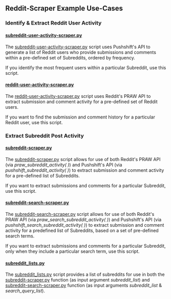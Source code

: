 ## Reddit-Scraper Example Use-Cases

### Identify & Extract Reddit User Activity

#### [subreddit-user-activity-scraper.py](https://github.com/kariemoorman/reddit/blob/main/__scripts/reddit_scraper/subreddit-user-activity-scraper.py)
The [subreddit-user-activity-scraper.py](https://github.com/kariemoorman/reddit/blob/main/__scripts/reddit_scraper/subreddit-user-activity-scraper.py) script uses Pushshift's API to generate a list of Reddit users who provide submissions and comments within a pre-defined set of Subreddits, ordered by frequency.

If you identify the most frequent users within a particular Subreddit, use this script.  

#### [reddit-user-activity-scraper.py](https://github.com/kariemoorman/reddit/blob/main/__scripts/reddit_scraper/reddit-user-activity-scraper.py)
The [reddit-user-activity-scraper.py](https://github.com/kariemoorman/reddit/blob/main/__scripts/reddit_scraper/reddit-user-activity-scraper.py) script uses Reddit's PRAW API to extract submission and comment activity for a pre-defined set of Reddit users.

If you want to find the submission and comment history for a particular Reddit user, use this script.

### Extract Subreddit Post Activity

#### [subreddit-scraper.py](https://github.com/kariemoorman/reddit/blob/main/__scripts/reddit-scraper/subreddit-scraper.py) 
The [subreddit-scraper.py](https://github.com/kariemoorman/reddit/blob/main/__scripts/reddit_scraper/subreddit-scraper.py) script allows for use of both Reddit's PRAW API (via *praw_subreddit_activity( )*) and Pushshift's API (via *pushshift_subreddit_activity( )*) to extract submission and comment activity for a pre-defined list of Subreddits.

If you want to extract submissions and comments for a particular Subreddit, use this script.

#### [subreddit-search-scraper.py](https://github.com/kariemoorman/reddit/blob/main/__scripts/reddit_scraper/subreddit-search-scraper.py)
The [subreddit-search-scraper.py](https://github.com/kariemoorman/reddit/blob/main/__scripts/reddit_scraper/subreddit-search-scraper.py) script allows for use of both Reddit's PRAW API (via *praw_search_subreddit_activity( )*) and Pushshift's API (via *pushshift_search_subreddit_activity( )*) to extract submission and comment activity for a predefined list of Subreddits, based on a set of pre-defined search terms.

If you want to extract submissions and comments for a particular Subreddit, only when they include a particular search term, use this script.

#### [subreddit_lists.py](https://github.com/kariemoorman/reddit/blob/main/__scripts/reddit_scraper/subreddit_lists.py)
The [subreddit_lists.py](https://github.com/kariemoorman/reddit/blob/main/__scripts/reddit_scraper/subreddit_lists.py) script provides a list of subreddits for use in both the
[subreddit-scraper.py](https://github.com/kariemoorman/reddit/blob/main/__scripts/reddit_scraper/subreddit-scraper.py) function (as input argument *subreddit_list*) and [subreddit-search-scraper.py](https://github.com/kariemoorman/reddit/blob/main/__scripts/reddit_scraper/subreddit-search-scraper.py) function (as input arguments *subreddit_list* & *search_query_list*).
